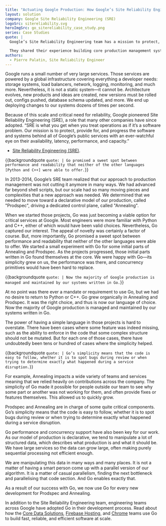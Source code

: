 ```yaml
---
title: "Actuating Google Production: How Google’s Site Reliability Engineering Team Uses Go"
layout: solution
company: Google Site Reliability Engineering (SRE)
logoSrc: sitereliability.svg
heroImgSrc: go_sitereliability_case_study.png
series: Case Studies
quote: |
  Google’s Site Reliability Engineering team has a mission to protect, provide for, and progress the software and systems behind all of Google’s public services — Google Search, Ads, Gmail, Android, YouTube, and App Engine, to name just a few — with an ever-watchful eye on their availability, latency, performance, and capacity.

  They shared their experience building core production management systems with Go, coming from experience with Python and C++.
authors:
  - Pierre Palatin, Site Reliability Engineer
---
```


Google runs a small number of very large services. Those services are powered
by a global infrastructure covering everything a developer needs: storage
systems, load balancers, network, logging, monitoring, and much more.
Nevertheless, it is not a static system—it cannot be. Architecture evolves,
new products and ideas are created, new versions must be rolled out, configs
pushed, database schema updated, and more. We end up deploying changes to our
systems dozens of times per second.

Because of this scale and critical need for reliability, Google pioneered Site
Reliability Engineering (SRE), a role that many other companies have since adopted.
“SRE is what you get when you treat operations as if it’s a software problem.
Our mission is to protect, provide for, and progress the software and systems
behind all of Google’s public services with an ever-watchful eye on their
availability, latency, performance, and capacity.”
- [Site Reliability Engineering (SRE)](https://sre.google/).

{{backgroundquote `
  quote: |
    Go promised a sweet spot between performance and readability that neither of
    the other languages [Python and C++] were able to offer.
`}}

In 2013-2014, Google’s SRE team realized that our approach to production
management was not cutting it anymore in many ways. We had advanced far beyond
shell scripts, but our scale had so many moving pieces and complexities that a
new approach was needed. We determined that we needed to move toward a
declarative model of our production, called "Prodspec", driving a dedicated
control plane, called "Annealing".

When we started those projects, Go was just becoming a viable option for
critical services at Google. Most engineers were more familiar with Python
and C++, either of which would have been valid choices. Nevertheless, Go
captured our interest. The appeal of novelty was certainly a factor of
course. But, more importantly, Go promised a sweet spot between performance
and readability that neither of the other languages were able to offer. We
started a small experiment with Go for some initial parts of Annealing and
Prodspec. As the projects progressed, those initial parts written in Go found
themselves at the core. We were happy with Go—its simplicity grew on us, the
performance was there, and concurrency primitives would have been hard to
replace.

{{backgroundquote `
  quote: |
    Now the majority of Google production is managed and maintained by our systems
    written in Go.
`}}

At no point was there ever a mandate or requirement to use Go, but we had no
desire to return to Python or C++. Go grew organically in Annealing and
Prodspec. It was the right choice, and thus is now our language of choice.
Now the majority of Google production is managed and maintained by our systems
written in Go.

The power of having a simple language in those projects is hard to overstate.
There have been cases where some feature was indeed missing, such as the
ability to enforce in the code that some complex structure should not be
mutated. But for each one of those cases, there have undoubtedly been tens or
hundred of cases where the simplicity helped.

{{backgroundquote `
  quote: |
    Go’s simplicity means that the code is easy to follow, whether it is to spot
    bugs during review or when trying to determine exactly what happened during a
    service disruption.
`}}

For example, Annealing impacts a wide variety of teams and services meaning
that we relied heavily on contributions across the company. The simplicity of
Go made it possible for people outside our team to see why some part or another
was not working for them, and often provide fixes or features themselves. This
allowed us to quickly grow.

Prodspec and Annealing are in charge of some quite critical components. Go’s
simplicity means that the code is easy to follow, whether it is to spot bugs
during review or when trying to determine exactly what happened during a
service disruption.

Go performance and concurrency support have also been key for our work. As our
model of production is declarative, we tend to manipulate a lot of structured
data, which describes what production is and what it should be. We have large
services so the data can grow large, often making purely sequential processing
not efficient enough.

We are manipulating this data in many ways and many places. It is not a matter
of having a smart person come up with a parallel version of our algorithm. It
is a matter of casual parallelism, finding the next bottleneck and
parallelising that code section. And Go enables exactly that.

As a result of our success with Go, we now use Go for every new development for
Prodspec and Annealing.

In addition to the Site Reliability Engineering team, engineering teams across
Google have adopted Go in their development process. Read about how the
[Core Data Solutions](/solutions/google/coredata/),
[Firebase Hosting](/solutions/google/firebase/), and
[Chrome](/solutions/google/chrome/) teams use Go to build fast, reliable,
and efficient software at scale.